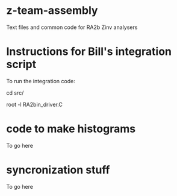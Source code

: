 # z-team-assembly
Text files and common code for RA2b Zinv analysers

# Instructions for Bill's integration script

To run the integration code:

cd src/

root -l RA2bin_driver.C

# code to make histograms

To go here

# syncronization stuff

To go here

